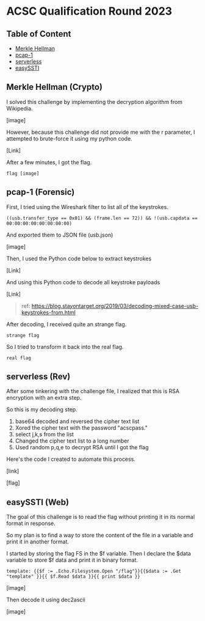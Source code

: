 # ACSC Qualification Round 2023
## Table of Content
- [Merkle Hellman](#Merkle-Hellman-(Crypto))
- [pcap-1](#pcap-1-(Forensic))
- [serverless](#serverless-(Rev))
- [easySSTI](#easySSTI-(Web))


## Merkle Hellman (Crypto)

I solved this challenge by implementing the decryption algorithm from Wikipedia.

[image]

However, because this challenge did not provide me with the r parameter, I attempted to brute-force it using my python code.

[Link]

After a few minutes, I got the flag.

```
flag [image]
```

## pcap-1 (Forensic)

First, I tried using the Wireshark filter to list all of the keystrokes.
```
((usb.transfer_type == 0x01) && (frame.len == 72)) && !(usb.capdata == 00:00:00:00:00:00:00:00)
```
And exported them to JSON file (usb.json)

[image]

Then, I used the Python code below to extract keystrokes

[Link]

And using this Python code to decode all keystroke payloads

[Link]

> ref: https://blog.stayontarget.org/2019/03/decoding-mixed-case-usb-keystrokes-from.html


After decoding, I received quite an strange flag.

```
strange flag
```
So I tried to transform it back into the real flag.
```
real flag
```

## serverless (Rev)

After some tinkering with the challenge file, I realized that this is RSA encryption with an extra step.

So this is my decoding step.

1. base64 decoded and reversed the cipher text list
2. Xored the cipher text with the password "acscpass."
3. select j,k,s from the list
4. Changed the cipher text list to a long number
5. Used random p,q,e to decrypt RSA until I got the flag

Here's the code I created to automate this process.

[link]

[flag]


## easySSTI (Web)

The goal of this challenge is to read the flag without printing it in its normal format in response.

So my plan is to find a way to store the content of the file in a variable and print it in another format. 

I started by storing the flag FS in the $f variable. Then I declare the $data variable to store $f data and print it in binary format.

```
template: {{$f := .Echo.Filesystem.Open "/flag"}}{{$data := .Get "template" }}{{ $f.Read $data }}{{ print $data }}
```

[image]

Then decode it using dec2ascii

[image]